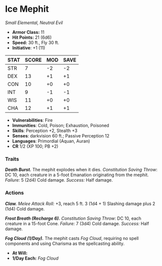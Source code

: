 # Ice Mephit

*Small Elemental, Neutral Evil*

- **Armor Class:** 11
- **Hit Points:** 21 (6d6)
- **Speed:** 30 ft., Fly 30 ft.
- **Initiative**: +1 (11)

|STAT|SCORE|MOD|SAVE|
| --- | --- | --- | ---- |
| STR | 7 | -2 | -2 |
| DEX | 13 | +1 | +1 |
| CON | 10 | +0 | +0 |
| INT | 9 | -1 | -1 |
| WIS | 11 | +0 | +0 |
| CHA | 12 | +1 | +1 |

- **Vulnerabilities**: Fire
- **Immunities**: Cold, Poison; Exhaustion, Poisoned
- **Skills**: Perception +2, Stealth +3
- **Senses**: darkvision 60 ft.; Passive Perception 12
- **Languages**: Primordial (Aquan, Auran)
- **CR** 1/2 (XP 100; PB +2)

### Traits

***Death Burst.*** The mephit explodes when it dies. *Constitution Saving Throw*: DC 10, each creature in a 5-foot Emanation originating from the mephit. *Failure:*  5 (2d4) Cold damage. *Success:*  Half damage.


### Actions

***Claw.*** *Melee Attack Roll:* +3, reach 5 ft. 3 (1d4 + 1) Slashing damage plus 2 (1d4) Cold damage.

***Frost Breath (Recharge 6).*** *Constitution Saving Throw*: DC 10, each creature in a 15-foot Cone. *Failure:*  7 (3d4) Cold damage. *Success:*  Half damage.

***Fog Cloud (1/Day).*** The mephit casts *Fog Cloud*, requiring no spell components and using Charisma as the spellcasting ability.

- **At Will:** 
- **1/Day Each:** *Fog Cloud*
